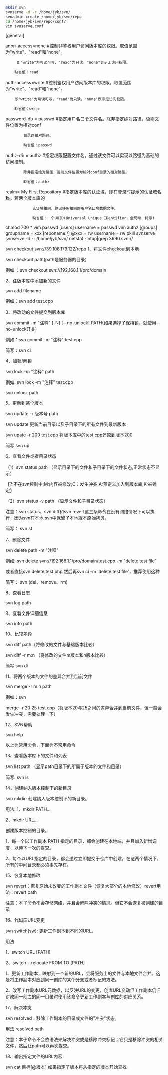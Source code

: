 ```bash
mkdir svn
svnserve -d -r /home/jyb/svn/
svnadmin create /home/jyb/svn/repo
cd /home/jyb/svn/repo/conf/
vim svnserve.conf
```
[general]

anon-access=none     #控制非鉴权用户访问版本库的权限。取值范围为"write"、"read"和"none"。

         即"write"为可读可写，"read"为只读，"none"表示无访问权限。

        缺省值：read

auth-access=write     #控制鉴权用户访问版本库的权限。取值范围为"write"、"read"和"none"。

        即"write"为可读可写，"read"为只读，"none"表示无访问权限。

        缺省值：write

password-db = passwd     #指定用户名口令文件名。除非指定绝对路径，否则文件位置为相对conf

            目录的相对路径。

            缺省值：passwd

authz-db = authz         #指定权限配置文件名，通过该文件可以实现以路径为基础的访问控制。

            除非指定绝对路径，否则文件位置为相对conf目录的相对路径。

            缺省值：authz

realm= My First Repository        #指定版本库的认证域，即在登录时提示的认证域名称。若两个版本库的

                认证域相同，建议使用相同的用户名口令数据文件。

                缺省值：一个UUID(Universal Unique IDentifier，全局唯一标示)
chmod 700 *
vim passwd
[users]
username = passwd
vim authz
[groups]
groupname = xxx
[reponame:/]
@xxx = rw
username = rw
pkill svnserve
svnserve -d -r /home/jyb/svn/
netstat -lntup|grep 3690
svn://

svn checkout svn://39.108.179.122/repo
1、将文件checkout到本地

svn checkout path(path是服务器的目录)

例如 ：svn checkout svn://192.168.1.1/pro/domain

2、往版本库中添加新的文件

svn add filename

例如：svn add test.cpp

3、将改动的文件提交到版本库

svn commit -m "注释" [-N] [--no-unlock] PATH(如果选择了保持锁，就使用--no-unlock开关)

例如：svn commit -m "注释" test.cpp

简写：svn ci

4、加锁/解锁

svn lock -m "注释" path

例如: svn lock -m "注释" test.cpp

svn unlock path

5、更新到某个版本

svn update -r 版本号 path

svn update 更新当前目录以及子目录下的所有文件到最新版本

svn upate -r 200 test.cpp 将版本库中的test.cpp还原到版本200

简写 svn up

6、查看文件或者目录状态

（1）svn status path （显示目录下的文件和子目录下的文件状态,正常状态不显示）

【?:不在svn控制中;M:内容被修改;C：发生冲突;A:预定义加入到版本库;K:被锁定】

（2）svn status -v path （显示文件和子目录状态）

注意：svn status、svn diff和svn revert这三条命令在没有网络情况下可以执行，因为svn在本地.svn中保留了本地版本原始拷贝。

简写： svn st

7、删除文件

svn delete path -m "注释"

例如: svn delete svn://192.168.1.1/pro/domain/test.cpp -m "delete test file"

或者直接svn delete test.php 然后再svn ci -m 'delete test file'，推荐使用这种

简写： svn (del、remove、rm)

8、查看日志

svn log path

9、查看文件详细信息

svn info path

10、比较差异

svn diff path（将修改的文件与基础版本比较）

svn diff -r m:n （将修改的文件m版本和n版本比较）

简写 svn di

11、将两个版本的文件的差异合并到当前文件

svn merge -r m:n path

例如：svn

merge -r 20:25 test.cpp（将版本20与25之间的差异合并到当前文件，但一般会发生冲突，需要处理一下）

12、SVN帮助

svn help

以上为常用命令，下面为不常用命令

13、查看版本库下的文件和列表

svn list path （显示path目录下的所属于版本的文件和目录）

简写: svn ls

14、创建纳入版本控制下的新目录

svn mkdir: 创建纳入版本控制下的新目录。

用法: 1、mkdir PATH...

2、mkdir URL...

创建版本控制的目录。

1、每一个以工作副本 PATH 指定的目录，都会创建在本地端，并且加入新增调度，以待下一次的提交。

2、每个以URL指定的目录，都会透过立即提交于仓库中创建。在这两个情况下，所有的中间目录都必须事先存在。

15、恢复本地修改

svn revert：恢复原始未改变的工作副本文件（恢复大部分的本地修改）revert用法：revert path

注意：本子命令不会存储网络，并且会解除冲突的情况。但它不会恢复被创建的目录

16、代码库URL变更

svn switch(sw): 更新工作副本到不同的URL。

用法

1、switch URL [PATH]

2、switch --relocate FROM TO [PATH]

1、更新工作副本，映射到一个新的URL，会将服务上的文件与本地文件合并。这是将工作副本对应到同一创库的某个分支或者标记的方法。

2、改写工作副本URL元数据，以反映URL的变更，创库URL变动但工作副本仍旧对映同一创库的同一目录时使用该命令更新工作副本与创库的对应关系。

17、解决冲突

svn resolved：移除工作副本的目录或文件的"冲突"状态。

用法 resolved path

注意：本子命令不会依语法来解决冲突或是移除冲突标记；它只是移除冲突的相关文件，然后让path可以再次提交。

18、输出指定文件的URL内容

svn cat 目标[@版本] 如果指定了版本将从指定的版本开始查找。